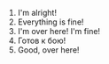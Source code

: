 1. I'm alright!
2. Everything is fine!
3. I'm over here! I'm fine!
4. Готов к бою!
5. Good, over here!